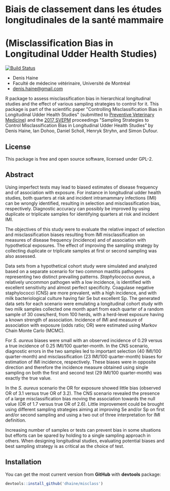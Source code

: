 <!-- README.md is generated from README.Rmd. Please edit that file -->
Biais de classement dans les études longitudinales de la santé mammaire
=======================================================================

(Misclassification Bias in Longitudinal Udder Health Studies)
=============================================================

[![Build Status](https://travis-ci.org/dhaine/misclass.svg?branch=master)](https://travis-ci.org/dhaine/misclass)

-   Denis Haine
-   Faculté de médecine vétérinaire, Université de Montréal
-   <denis.haine@gmail.com>

R package to assess misclassification bias in hierarchical longitudinal studies and the effect of various sampling strategies to control for it. This package is part of the scientific paper "Controlling Misclassification Bias in Longitudinal Udder Health Studies" (submitted to [Preventive Veterinary Medicine](https://www.journals.elsevier.com/preventive-veterinary-medicine)) and the [2017 SVEPM](http://www.svepm2017.org/) proceedings "Sampling Strategies to Control Misclassification Bias in Longitudinal Udder Health Studies" by Denis Haine, Ian Dohoo, Daniel Scholl, Henryk Stryhn, and Simon Dufour.

License
-------

This package is free and open source software, licensed under GPL-2.

Abstract
--------

Using imperfect tests may lead to biased estimates of disease frequency and of association with exposure. For instance in longitudinal udder health studies, both quarters at risk and incident intramammary infections (IMI) can be wrongly identified, resulting in selection and misclassification bias, respectively. Diagnostic accuracy can possibly be improved by using duplicate or triplicate samples for identifying quarters at risk and incident IMI.

The objectives of this study were to evaluate the relative impact of selection and misclassification biases resulting from IMI misclassification on measures of disease frequency (incidence) and of association with hypothetical exposures. The effect of improving the sampling strategy by collecting duplicate or triplicate samples at first or second sampling was also assessed.

Data sets from a hypothetical cohort study were simulated and analyzed based on a separate scenario for two common mastitis pathogens representing two distinct prevailing patterns. *Staphylococcus aureus*, a relatively uncommon pathogen with a low incidence, is identified with excellent sensitivity and almost perfect specificity. Coagulase negative staphylococci (CNS) are more prevalent, with a high incidence, and with milk bacteriological culture having fair Se but excellent Sp. The generated data sets for each scenario were emulating a longitudinal cohort study with two milk samples collected one month apart from each quarter of a random sample of 30 cows/herd, from 100 herds, with a herd-level exposure having a known strength of association. Incidence of IMI and measure of association with exposure (odds ratio; OR) were estimated using Markov Chain Monte Carlo (MCMC).

For *S. aureus* biases were small with an observed incidence of 0.29 versus a true incidence of 0.25 IMI/100 quarter-month. In the CNS scenario, diagnostic errors in the two samples led to important selection (40 IMI/100 quarter-month) and misclassification (23 IMI/100 quarter-month) biases for estimation of IMI incidence, respectively. These biases were in opposite direction and therefore the incidence measure obtained using single sampling on both the first and second test (29 IMI/100 quarter-month) was exactly the true value.

In the *S. aureus* scenario the OR for exposure showed little bias (observed OR of 3.1 versus true OR of 3.2). The CNS scenario revealed the presence of a large misclassification bias moving the association towards the null value (OR of 1.7 versus true OR of 2.6). Little improvement could be brought using different sampling strategies aiming at improving Se and/or Sp on first and/or second sampling and using a two out of three interpretation for IMI definition.

Increasing number of samples or tests can prevent bias in some situations but efforts can be spared by holding to a single sampling approach in others. When designing longitudinal studies, evaluating potential biases and best sampling strategy is as critical as the choice of test.

Installation
------------

You can get the most current version from **GitHub** with **devtools** package:

``` r
devtools::install_github('dhaine/misclass')
```
